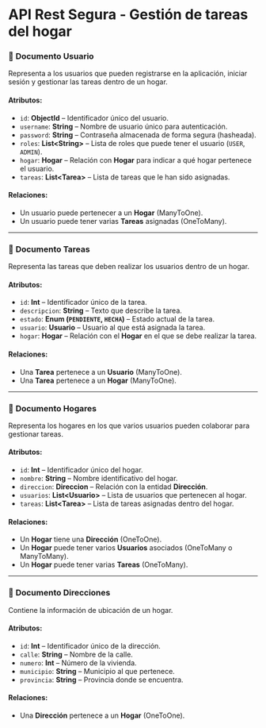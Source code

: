 # API Rest Segura - Gestión de tareas del hogar

### 📄 **Documento Usuario**

Representa a los usuarios que pueden registrarse en la aplicación, iniciar sesión y gestionar las tareas dentro de un hogar.

#### **Atributos:**

* `id`: **ObjectId** – Identificador único del usuario.
* `username`: **String** – Nombre de usuario único para autenticación.
* `password`: **String** – Contraseña almacenada de forma segura (hasheada).
* `roles`: **List\<String>** – Lista de roles que puede tener el usuario (`USER`, `ADMIN`).
* `hogar`: **Hogar** – Relación con **Hogar** para indicar a qué hogar pertenece el usuario.
* `tareas`: **List\<Tarea>** – Lista de tareas que le han sido asignadas.

#### **Relaciones:**

* Un usuario puede pertenecer a un **Hogar** (ManyToOne).
* Un usuario puede tener varias **Tareas** asignadas (OneToMany).

***

### 📄 **Documento Tareas**

Representa las tareas que deben realizar los usuarios dentro de un hogar.

#### **Atributos:**

* `id`: **Int** – Identificador único de la tarea.
* `descripcion`: **String** – Texto que describe la tarea.
* `estado`: **Enum (`PENDIENTE`, `HECHA`)** – Estado actual de la tarea.
* `usuario`: **Usuario** – Usuario al que está asignada la tarea.
* `hogar`: **Hogar** – Relación con el **Hogar** en el que se debe realizar la tarea.

#### **Relaciones:**

* Una **Tarea** pertenece a un **Usuario** (ManyToOne).
* Una **Tarea** pertenece a un **Hogar** (ManyToOne).

***

### 📄 **Documento Hogares**

Representa los hogares en los que varios usuarios pueden colaborar para gestionar tareas.

#### **Atributos:**

* `id`: **Int** – Identificador único del hogar.
* `nombre`: **String** – Nombre identificativo del hogar.
* `direccion`: **Direccion** – Relación con la entidad **Dirección**.
* `usuarios`: **List\<Usuario>** – Lista de usuarios que pertenecen al hogar.
* `tareas`: **List\<Tarea>** – Lista de tareas asignadas dentro del hogar.

#### **Relaciones:**

* Un **Hogar** tiene una **Dirección** (OneToOne).
* Un **Hogar** puede tener varios **Usuarios** asociados (OneToMany o ManyToMany).
* Un **Hogar** puede tener varias **Tareas** (OneToMany).

***

### 📄 **Documento Direcciones**

Contiene la información de ubicación de un hogar.

#### **Atributos:**

* `id`: **Int** – Identificador único de la dirección.
* `calle`: **String** – Nombre de la calle.
* `numero`: **Int** – Número de la vivienda.
* `municipio`: **String** – Municipio al que pertenece.
* `provincia`: **String** – Provincia donde se encuentra.

#### **Relaciones:**

* Una **Dirección** pertenece a un **Hogar** (OneToOne).
